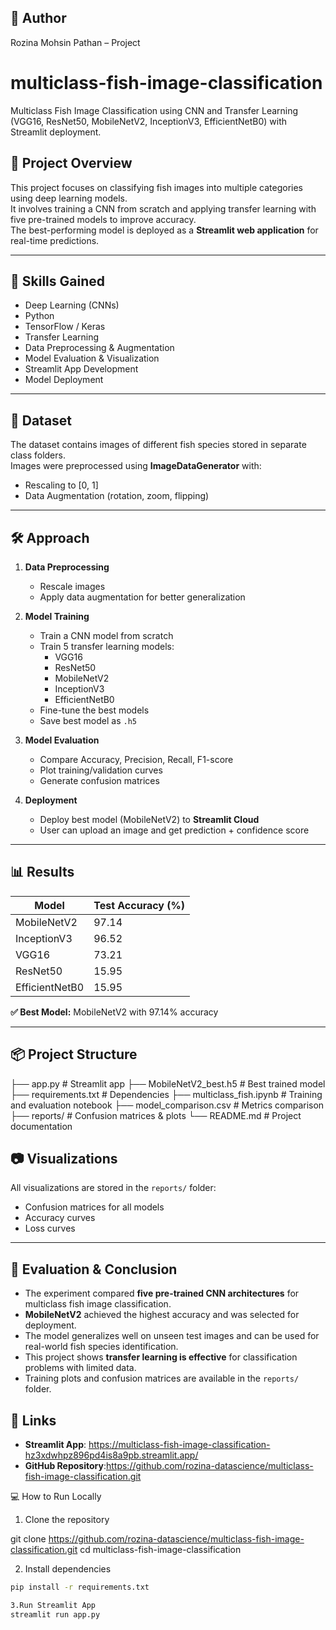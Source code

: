 ## 📌 Author
Rozina Mohsin Pathan – Project

# multiclass-fish-image-classification
Multiclass Fish Image Classification using CNN and Transfer Learning (VGG16, ResNet50, MobileNetV2, InceptionV3, EfficientNetB0) with Streamlit deployment.

## 📌 Project Overview
This project focuses on classifying fish images into multiple categories using deep learning models.  
It involves training a CNN from scratch and applying transfer learning with five pre-trained models to improve accuracy.  
The best-performing model is deployed as a **Streamlit web application** for real-time predictions.

---

## 🎯 Skills Gained
- Deep Learning (CNNs)
- Python
- TensorFlow / Keras
- Transfer Learning
- Data Preprocessing & Augmentation
- Model Evaluation & Visualization
- Streamlit App Development
- Model Deployment

---

## 📂 Dataset
The dataset contains images of different fish species stored in separate class folders.  
Images were preprocessed using **ImageDataGenerator** with:
- Rescaling to [0, 1]
- Data Augmentation (rotation, zoom, flipping)

---

## 🛠️ Approach
1. **Data Preprocessing**
   - Rescale images
   - Apply data augmentation for better generalization

2. **Model Training**
   - Train a CNN model from scratch
   - Train 5 transfer learning models:
     - VGG16
     - ResNet50
     - MobileNetV2
     - InceptionV3
     - EfficientNetB0
   - Fine-tune the best models
   - Save best model as `.h5`

3. **Model Evaluation**
   - Compare Accuracy, Precision, Recall, F1-score
   - Plot training/validation curves
   - Generate confusion matrices

4. **Deployment**
   - Deploy best model (MobileNetV2) to **Streamlit Cloud**
   - User can upload an image and get prediction + confidence score

---

## 📊 Results
| Model          | Test Accuracy (%) |
|----------------|-------------------|
| MobileNetV2    | 97.14              |
| InceptionV3    | 96.52              |
| VGG16          | 73.21              |
| ResNet50       | 15.95              |
| EfficientNetB0 | 15.95              |

**✅ Best Model:** MobileNetV2 with 97.14% accuracy

---

## 📦 Project Structure
├── app.py # Streamlit app
├── MobileNetV2_best.h5 # Best trained model
├── requirements.txt # Dependencies
├── multiclass_fish.ipynb # Training and evaluation notebook
├── model_comparison.csv # Metrics comparison
├── reports/ # Confusion matrices & plots
└── README.md # Project documentation

## 📷 Visualizations
All visualizations are stored in the `reports/` folder:
- Confusion matrices for all models
- Accuracy curves
- Loss curves

---
## 📌 Evaluation & Conclusion
- The experiment compared **five pre-trained CNN architectures** for multiclass fish image classification.
- **MobileNetV2** achieved the highest accuracy and was selected for deployment.
- The model generalizes well on unseen test images and can be used for real-world fish species identification.
- This project shows **transfer learning is effective** for classification problems with limited data.
- Training plots and confusion matrices are available in the `reports/` folder.

## 🚀 Links
- **Streamlit App**: https://multiclass-fish-image-classification-hz3xdwhpz896pd4is8a9pb.streamlit.app/
- **GitHub Repository**:https://github.com/rozina-datascience/multiclass-fish-image-classification.git

💻 How to Run Locally
1. Clone the repository

git clone https://github.com/rozina-datascience/multiclass-fish-image-classification.git
cd multiclass-fish-image-classification

2. Install dependencies
```bash
pip install -r requirements.txt

3.Run Streamlit App
streamlit run app.py

